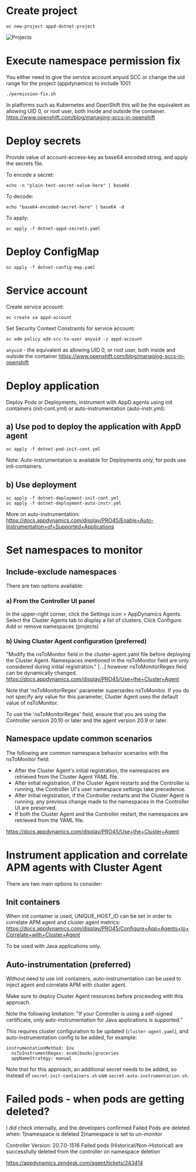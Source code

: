 
# Create project

```
oc new-project appd-dotnet-project
```

![Projects](https://user-images.githubusercontent.com/23483887/101011897-a23a7180-355a-11eb-923c-764cf2a5792a.png)


# Execute namespace permission fix

You either need to give the service account anyuid SCC or change the uid range for the project (appdynamics) to include 1001
``` 
./permission-fix.sh
```
In platforms such as Kubernetes and OpenShift this will be the equivalent as allowing UID 0, or root user, both inside and outside the container.
https://www.openshift.com/blog/managing-sccs-in-openshift

# Deploy secrets

Provide value of account-access-key as base64 encoded string, and apply the secrets file.

To encode a secret:
```
echo -n "plain-text-secret-value-here" | base64
```
To decode:
```
echo "base64-encoded-secret-here" | base64 -d
```
To apply:
```
oc apply -f dotnet-appd-secrets.yaml
```

# Deploy ConfigMap
```
oc apply -f dotnet-config-map.yaml
```

# Service account

Create service account:
```
oc create sa appd-account
```

Set Security Context Constraints for service account:
```
oc adm policy add-scc-to-user anyuid -z appd-account
```

`anyuid` - the equivalent as allowing UID 0, or root user, both inside and outside the container
https://www.openshift.com/blog/managing-sccs-in-openshift


# Deploy application
Deploy Pods or Deployments, instrument with AppD agents using init containers (init-cont.yml) or auto-instrumentation (auto-instr.yml):

## a) Use pod to deploy the application with AppD agent
```
oc apply -f dotnet-pod-init-cont.yml
```
Note: Auto-instrumentation is available for Deployments only, for pods use init-containers.

## b) Use deployment
```
oc apply -f dotnet-deployment-init-cont.yml
oc apply -f dotnet-deployment-auto-instr.yml
```
More on auto-instrumentation:
https://docs.appdynamics.com/display/PRO45/Enable+Auto-Instrumentation+of+Supported+Applications

# Set namespaces to monitor

## Include-exclude namespaces

There are two options available:

### a) From the Controller UI panel
In the upper-right corner, click the Settings icon  > AppDynamics Agents.
Select the Cluster Agents tab to display a list of clusters. Click Configure.
Add or remove namespaces (projects)

### b) Using Cluster Agent configuration (preferred)

"Modify the nsToMonitor field in the cluster-agent.yaml file before deploying the Cluster Agent. Namespaces mentioned in the nsToMonitor field are only considered during initial registration." [...] however nsToMonitorRegex field can be dynamically changed.
https://docs.appdynamics.com/display/PRO45/Use+the+Cluster+Agent

Note that 'nsToMonitorRegex' parameter supersedes nsToMonitor. If you do not specify any value for this parameter, Cluster Agent uses the default value of nsToMonitor.

To use the 'nsToMonitorRegex' field, ensure that you are using the Controller version 20.10 or later and the agent version 20.9 or later.

## Namespace update common scenarios

The following are common namespace behavior scenarios with the nsToMonitor field:

- After the Cluster Agent's initial registration, the namespaces are retrieved from the Cluster Agent YAML file.
- After initial registration, if the Cluster Agent restarts and the Controller is running, the Controller UI's user namespace settings take precedence.
- After initial registration, if the Controller restarts and the Cluster Agent is running, any previous change made to the namespaces in the Controller UI are preserved.
- If both the Cluster Agent and the Controller restart, the namespaces are retrieved from the YAML file.

https://docs.appdynamics.com/display/PRO45/Use+the+Cluster+Agent

# Instrument application and correlate APM agents with Cluster Agent

There are two main options to consider:

## Init containers
When init container is used, UNIQUE_HOST_ID can be set in order to correlate APM agent and cluster agent metrics:
https://docs.appdynamics.com/display/PRO45/Configure+App+Agents+to+Correlate+with+Cluster+Agent

To be used with Java applications only.

## Auto-instrumentation (preferred)

Without need to use init containers, auto-instrumentation can be used to inject agent and correlate APM with cluster agent.

Make sure to deploy Cluster Agent resources before proceeding with this approach.

Note the following limitation:
"If your Controller is using a self-signed certificate, only auto-instrumentation for Java applications is supported."

This requires cluster configuration to be updated (`cluster-agent.yaml`), and auto-instrumentation config to be added, for example:

```
instrumentationMethod: Env
  nsToInstrumentRegex: ecom|books|groceries
  appNameStrategy: manual
```

Note that for this approach, an additional secret needs to be added, so instead of `secret-init-containers.sh` use `secret-auto-instrumentation.sh`.

# Failed pods - when pods are getting deleted?

I did check internally, and the developers confirmed Failed Pods are deleted when:
1)namespace is deleted
2)namespace is set to un-monitor

Controller Version: 20.7.0-1516
Failed pods (Historical/Non-Historical) are successfully deleted from the controller on namespace deletion

https://appdynamics.zendesk.com/agent/tickets/243414


